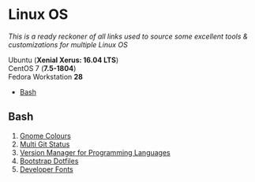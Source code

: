 Linux OS
======================

*This is a ready reckoner of all links used to source some excellent tools & customizations for multiple Linux OS* 

Ubuntu (**Xenial Xerus: 16.04 LTS**)    
CentOS 7 (**7.5-1804**)    
Fedora Workstation **28**    

- [Bash](#Bash)


## Bash

1. [Gnome Colours](https://github.com/Mayccoll/Gogh)
2. [Multi Git Status](https://github.com/fboender/multi-git-status)
3. [Version Manager for Programming Languages](https://asdf-vm.com)
4. [Bootstrap Dotfiles](https://github.com/anishathalye/dotbot)
5. [Developer Fonts](https://devfonts.gafi.dev)